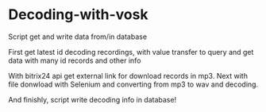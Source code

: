 # Decoding-with-vosk
 
 Script get and write data from/in database

 First get latest id decoding recordings, with value transfer to query and get data with many id records and other info

 With bitrix24 api get external link for download records in mp3. Next with file donwload with Selenium and converting from mp3 to wav and decoding.

 And finishly, script write decoding info in database!